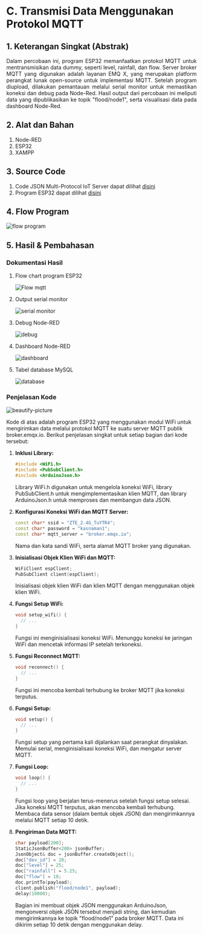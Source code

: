 # C. Transmisi Data Menggunakan Protokol MQTT

## 1. Keterangan Singkat (Abstrak)
<p align="justify">Dalam percobaan ini, program ESP32 memanfaatkan protokol MQTT untuk mentransmisikan data dummy, seperti level, rainfall, dan flow. Server broker MQTT yang digunakan adalah layanan EMQ X, yang merupakan platform perangkat lunak open-source untuk implementasi MQTT. Setelah program diupload, dilakukan pemantauan melalui serial monitor untuk memastikan koneksi dan debug pada Node-Red. Hasil output dari percobaan ini meliputi data yang dipublikasikan ke topik "flood/node1", serta visualisasi data pada dashboard Node-Red.
   
## 2. Alat dan Bahan
1. Node-RED
2. ESP32
3. XAMPP

## 3. Source Code

1. Code JSON Multi-Protocol IoT Server dapat dilihat <a href="https://github.com/JustBadrun/Embeded_System/blob/779e3094c4a99662134e7666c512bfda461b98ba/Jobsheet%204/B.%20Transmisi%20Data%20Menggunakan%20Protokol%20HTTP/flow%20program%20Multi-Protocol%20IoT.json">disini</a>
2. Program ESP32 dapat dilihat <a href="https://github.com/brianrahma/system-embedded/blob/master/jobsheet%204/C.%20Transmisi%20Data%20Menggunakan%20Protokol%20MQTT/program/program.ino">disini</a>

## 4. Flow Program
![flow program ](https://github.com/JustBadrun/Embeded_System/assets/128286595/fe8627e8-997f-4fff-89bd-b89c87a93d8a)

## 5. Hasil & Pembahasan
### Dokumentasi Hasil

1. Flow chart program ESP32
   
   ![Flow mqtt](https://github.com/JustBadrun/Embeded_System/assets/128286595/2ee54177-253b-4d5e-aaaf-b5b764efe352)
   
2. Output serial monitor
   
   ![serial monitor](https://github.com/JustBadrun/Embeded_System/assets/128286595/6383bc42-7dce-4ec9-9754-3ca267b12e42)
   
3. Debug Node-RED
   
   ![debug](https://github.com/JustBadrun/Embeded_System/assets/128286595/c8237369-bb64-4939-8706-885fa5638542)
   
4. Dashboard Node-RED
   
   ![dashboard](https://github.com/JustBadrun/Embeded_System/assets/128286595/3e3de2a7-c0bc-448e-85a6-5a2880c2a84d)
   
5. Tabel database MySQL
   
   ![database](https://github.com/JustBadrun/Embeded_System/assets/128286595/824f00da-c064-42fe-91de-04e4b0f717b1)

### Penjelasan Kode
![beautify-picture](https://github.com/JustBadrun/Embeded_System/assets/128286595/4376f128-4ad7-43c9-85d9-72118cb8c3b7)

Kode di atas adalah program ESP32 yang menggunakan modul WiFi untuk mengirimkan data melalui protokol MQTT ke suatu server MQTT publik broker.emqx.io. Berikut penjelasan singkat untuk setiap bagian dari kode tersebut:

1. **Inklusi Library:**
   ```cpp
   #include <WiFi.h>
   #include <PubSubClient.h>
   #include <ArduinoJson.h>
   ```
   Library WiFi.h digunakan untuk mengelola koneksi WiFi, library PubSubClient.h untuk mengimplementasikan klien MQTT, dan library ArduinoJson.h untuk memproses dan membangun data JSON.

2. **Konfigurasi Koneksi WiFi dan MQTT Server:**
   ```cpp
   const char* ssid = "ZTE_2.4G_TuYTR4";
   const char* password = "kasnaman1";
   const char* mqtt_server = "broker.emqx.io";
   ```
   Nama dan kata sandi WiFi, serta alamat MQTT broker yang digunakan.

3. **Inisialisasi Objek Klien WiFi dan MQTT:**
   ```cpp
   WiFiClient espClient;
   PubSubClient client(espClient);
   ```
   Inisialisasi objek klien WiFi dan klien MQTT dengan menggunakan objek klien WiFi.

4. **Fungsi Setup WiFi:**
   ```cpp
   void setup_wifi() {
     // ...
   }
   ```
   Fungsi ini menginisialisasi koneksi WiFi. Menunggu koneksi ke jaringan WiFi dan mencetak informasi IP setelah terkoneksi.

5. **Fungsi Reconnect MQTT:**
   ```cpp
   void reconnect() {
     // ...
   }
   ```
   Fungsi ini mencoba kembali terhubung ke broker MQTT jika koneksi terputus.

6. **Fungsi Setup:**
   ```cpp
   void setup() {
     // ...
   }
   ```
   Fungsi setup yang pertama kali dijalankan saat perangkat dinyalakan. Memulai serial, menginisialisasi koneksi WiFi, dan mengatur server MQTT.

7. **Fungsi Loop:**
   ```cpp
   void loop() {
     // ...
   }
   ```
   Fungsi loop yang berjalan terus-menerus setelah fungsi setup selesai. Jika koneksi MQTT terputus, akan mencoba kembali terhubung. Membaca data sensor (dalam bentuk objek JSON) dan mengirimkannya melalui MQTT setiap 10 detik.

8. **Pengiriman Data MQTT:**
   ```cpp
   char payload[200];
   StaticJsonBuffer<200> jsonBuffer;
   JsonObject& doc = jsonBuffer.createObject();
   doc["dev_id"] = 28;
   doc["level"] = 25;
   doc["rainfall"] = 5.25;
   doc["flow"] = 10;
   doc.printTo(payload);
   client.publish("flood/node1", payload);
   delay(10000);
   ```
   Bagian ini membuat objek JSON menggunakan ArduinoJson, mengonversi objek JSON tersebut menjadi string, dan kemudian mengirimkannya ke topik "flood/node1" pada broker MQTT. Data ini dikirim setiap 10 detik dengan menggunakan delay.

